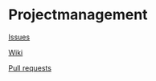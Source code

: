 # Projectmanagement

[Issues](https://github.com/efidroid/projectmanagement/issues)

[Wiki](https://github.com/efidroid/projectmanagement/wiki)

[Pull requests](https://github.com/pulls?utf8=%E2%9C%93&q=is%3Aopen+is%3Apr+user%3Aefidroid)
